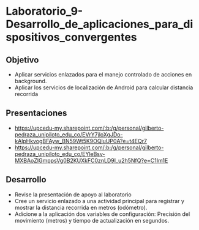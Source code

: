 # Laboratorio_9-Desarrollo_de_aplicaciones_para_dispositivos_convergentes

## Objetivo

* Aplicar servicios enlazados para el manejo controlado de acciones en background.
* Aplicar los servicios de localización de Android para calcular distancia recorrida

## Presentaciones

   * https://upcedu-my.sharepoint.com/:b:/g/personal/gilberto-pedraza_unipiloto_edu_co/EVrY7jloXgJDo-kAlpHkvogBFAyw_BN59Wt5K9OQluUP0A?e=t4EQr7
   * https://upcedu-my.sharepoint.com/:b:/g/personal/gilberto-pedraza_unipiloto_edu_co/EYleBsv-MXBAoZIGmppsVg0B2KUXkFC0znLD9I_u2h5NfQ?e=C1Im1E

## Desarrollo

   * Revise la presentación de apoyo al laboratorio
   * Cree un servicio enlazado a una actividad principal para registrar y mostrar la distancia recorrida en metros (odómetro).
   * Adicione a la aplicación dos variables de configuración: Precisión del movimiento (metros) y tiempo de actualización en segundos. 

